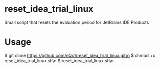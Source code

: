 # reset_idea_trial_linux
Small script that resets the evaluation period for JetBrains IDE Products

# Usage
$ git clone https://github.com/nQx1/reset_idea_trial_linux.git\n
$ chmod +x reset_idea_trial_linux.sh\n
$ reset_idea_trial_linux.sh\n

